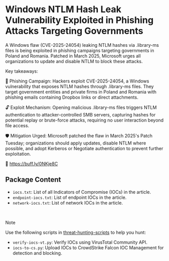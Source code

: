 # Windows NTLM Hash Leak Vulnerability Exploited in Phishing Attacks Targeting Governments

A Windows flaw (CVE-2025-24054) leaking NTLM hashes via .library-ms files is being exploited in phishing campaigns targeting governments in Poland and Romania. Patched in March 2025, Microsoft urges all organizations to update and disable NTLM to block these attacks.

Key takeaways:

🎣 Phishing Campaign: Hackers exploit CVE-2025-24054, a Windows vulnerability that exposes NTLM hashes through .library-ms files. They target government entities and private firms in Poland and Romania with phishing emails containing Dropbox links or direct attachments.

🔓 Exploit Mechanism: Opening malicious .library-ms files triggers NTLM authentication to attacker-controlled SMB servers, capturing hashes for potential replay or brute-force attacks, requiring no user interaction beyond file access.

🛡️ Mitigation Urged: Microsoft patched the flaw in March 2025's Patch Tuesday; organizations should apply updates, disable NTLM where possible, and adopt Kerberos or Negotiate authentication to prevent further exploitation.

🔗 https://buff.ly/0NKje8C

## Package Content

- `iocs.txt`: List of all Indicators of Compromise (IOCs) in the article.
- `endpoint-iocs.txt`: List of endpoint IOCs in the article.
- `network-iocs.txt`: List of network IOCs in the article.

<br>

> [!NOTE]
> Use the following scripts in [threat-hunting-scripts](../../threat-hunting-scripts/) to help you hunt:
>
> - `verify-iocs-vt.py`: Verify IOCs using VirusTotal Community API.
> - `iocs-to-cs.py`: Upload IOCs to CrowdStrike Falcon IOC Management for detection and blocking.
